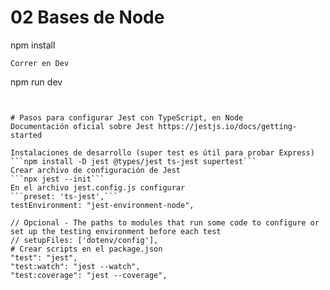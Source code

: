 # 02 Bases de Node

npm install
```
Correr en Dev
```
npm run dev
```


# Pasos para configurar Jest con TypeScript, en Node
Documentación oficial sobre Jest https://jestjs.io/docs/getting-started

Instalaciones de desarrollo (super test es útil para probar Express)
```npm install -D jest @types/jest ts-jest supertest```
Crear archivo de configuración de Jest
```npx jest --init```
En el archivo jest.config.js configurar
```preset: 'ts-jest',```
testEnvironment: "jest-environment-node",

// Opcional - The paths to modules that run some code to configure or set up the testing environment before each test
// setupFiles: ['dotenv/config'],
# Crear scripts en el package.json
"test": "jest",
"test:watch": "jest --watch",
"test:coverage": "jest --coverage",